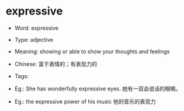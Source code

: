 # expressive

- Word: expressive

- Type: adjective
- Meaning: showing or able to show your thoughts and feelings
- Chinese: 富于表情的；有表现力的
- Tags: 
- Eg.: She has wonderfully expressive eyes. 她有一双会说话的眼睛。
- Eg.: the expressive power of his music 他的音乐的表现力

